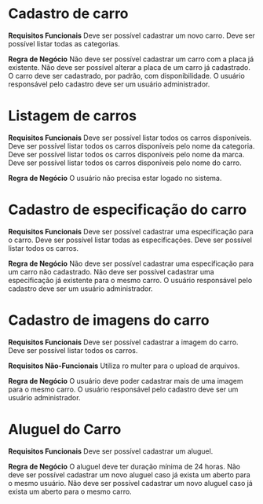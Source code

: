 # Cadastro de carro

**Requisitos Funcionais**
Deve ser possível cadastrar um novo carro.
Deve ser possível listar todas as categorias.

**Regra de Negócio**
Não deve ser possível cadastrar um carro com a placa já existente.
Não deve ser possível alterar a placa de um carro já cadastrado.
O carro deve ser cadastrado, por padrão, com disponibilidade.
O usuário responsável pelo cadastro deve ser um usuário administrador.

# Listagem de carros

**Requisitos Funcionais**
Deve ser possível listar todos os carros disponíveis.
Deve ser possível listar todos os carros disponíveis pelo nome da categoria.
Deve ser possível listar todos os carros disponíveis pelo nome da marca.
Deve ser possível listar todos os carros disponíveis pelo nome do carro.

**Regra de Negócio**
O usuário não precisa estar logado no sistema.

# Cadastro de especificação do carro

**Requisitos Funcionais**
Deve ser possível cadastrar uma especificação para o carro.
Deve ser possível listar todas as especificações.
Deve ser possível listar todos os carros.

**Regra de Negócio**
Não deve ser possível cadastrar uma especificação para um carro não cadastrado.
Não deve ser possível cadastrar uma especificação já existente para o mesmo carro.
O usuário responsável pelo cadastro deve ser um usuário administrador.

# Cadastro de imagens do carro

**Requisitos Funcionais**
Deve ser possível cadastrar a imagem do carro.
Deve ser possível listar todos os carros.

**Requisitos Não-Funcionais**
Utiliza ro multer para o upload de arquivos.

**Regra de Negócio**
O usuário deve poder cadastrar mais de uma imagem para o mesmo carro.
O usuário responsável pelo cadastro deve ser um usuário administrador.

# Aluguel do Carro

**Requisitos Funcionais**
Deve ser possível cadastrar um aluguel.

**Regra de Negócio**
O aluguel deve ter duração mínima de 24 horas.
Não deve ser possível cadastrar um novo aluguel caso já exista um aberto para o mesmo usuário.
Não deve ser possível cadastrar um novo aluguel caso já exista um aberto para o mesmo carro.